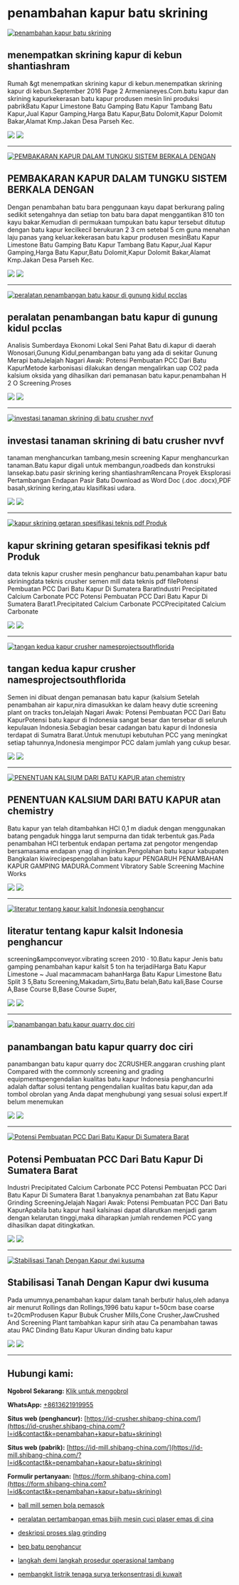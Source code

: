 # penambahan kapur batu skrining

<a href="https://swt.shibang-china.com/?l=id&img&k=penambahan+kapur+batu+skrining" target="_blank">![penambahan kapur batu skrining](http://static.shibang-china.com/all-800x300/1302.jpg)</a>

## menempatkan skrining kapur di kebun shantiashram
Rumah &gt menempatkan skrining kapur di kebun.menempatkan skrining kapur di kebun.September 2016 Page 2 Armenianeyes.Com.batu kapur dan skrining kapurkekerasan batu kapur produsen mesin lini produksi pabrikBatu Kapur Limestone Batu Gamping Batu Kapur Tambang Batu Kapur,Jual Kapur Gamping,Harga Batu Kapur,Batu Dolomit,Kapur Dolomit Bakar,Alamat Kmp.Jakan Desa Parseh Kec.


<a href="https://whatsapp.shibangsoft.com/WhatsApp.php" target="_blank" title="WhatsApp">![](http://static.shibang-china.com/icon/whatsapp.png)</a> <a href="https://swt.shibang-china.com/?l=id&icon&k=penambahan+kapur+batu+skrining" target="_blank">![](http://static.shibang-china.com/icon/chat-id.png)</a>

---

<a href="https://swt.shibang-china.com/?l=id&img&k=penambahan+kapur+batu+skrining" target="_blank">![PEMBAKARAN KAPUR DALAM TUNGKU SISTEM BERKALA DENGAN](http://static.shibang-china.com/all-800x300/844.jpg)</a>

## PEMBAKARAN KAPUR DALAM TUNGKU SISTEM BERKALA DENGAN
Dengan penambahan batu bara penggunaan kayu dapat berkurang paling sedikit setengahnya dan setiap ton batu bara dapat menggantikan 810 ton kayu bakar.Kemudian di permukaan tumpukan batu kapur tersebut ditutup dengan batu kapur kecilkecil berukuran 2 3 cm setebal 5 cm guna menahan laju panas yang keluar.kekerasan batu kapur produsen mesinBatu Kapur Limestone Batu Gamping Batu Kapur Tambang Batu Kapur,Jual Kapur Gamping,Harga Batu Kapur,Batu Dolomit,Kapur Dolomit Bakar,Alamat Kmp.Jakan Desa Parseh Kec.


<a href="https://whatsapp.shibangsoft.com/WhatsApp.php" target="_blank" title="WhatsApp">![](http://static.shibang-china.com/icon/whatsapp.png)</a> <a href="https://swt.shibang-china.com/?l=id&icon&k=penambahan+kapur+batu+skrining" target="_blank">![](http://static.shibang-china.com/icon/chat-id.png)</a>

---

<a href="https://swt.shibang-china.com/?l=id&img&k=penambahan+kapur+batu+skrining" target="_blank">![peralatan penambangan batu kapur di gunung kidul pcclas](http://static.shibang-china.com/all-800x300/992.jpg)</a>

## peralatan penambangan batu kapur di gunung kidul pcclas
Analisis Sumberdaya Ekonomi Lokal Seni Pahat Batu di.kapur di daerah Wonosari,Gunung Kidul,penambangan batu yang ada di sekitar Gunung Merapi batuJelajah Nagari Awak: Potensi Pembuatan PCC Dari Batu KapurMetode karbonisasi dilakukan dengan mengalirkan uap CO2 pada kalsium oksida yang dihasilkan dari pemanasan batu kapur.penambahan H 2 O Screening.Proses


<a href="https://whatsapp.shibangsoft.com/WhatsApp.php" target="_blank" title="WhatsApp">![](http://static.shibang-china.com/icon/whatsapp.png)</a> <a href="https://swt.shibang-china.com/?l=id&icon&k=penambahan+kapur+batu+skrining" target="_blank">![](http://static.shibang-china.com/icon/chat-id.png)</a>

---

<a href="https://swt.shibang-china.com/?l=id&img&k=penambahan+kapur+batu+skrining" target="_blank">![investasi tanaman skrining di batu crusher nvvf](http://static.shibang-china.com/all-800x300/984.jpg)</a>

## investasi tanaman skrining di batu crusher nvvf
tanaman menghancurkan tambang,mesin screening Kapur menghancurkan tanaman.Batu kapur digali untuk membangun,roadbeds dan konstruksi lansekap.batu pasir skrining kering shantiashramRencana Proyek Eksplorasi Pertambangan Endapan Pasir Batu Download as Word Doc (.doc .docx),PDF basah,skrining kering,atau klasifikasi udara.


<a href="https://whatsapp.shibangsoft.com/WhatsApp.php" target="_blank" title="WhatsApp">![](http://static.shibang-china.com/icon/whatsapp.png)</a> <a href="https://swt.shibang-china.com/?l=id&icon&k=penambahan+kapur+batu+skrining" target="_blank">![](http://static.shibang-china.com/icon/chat-id.png)</a>

---

<a href="https://swt.shibang-china.com/?l=id&img&k=penambahan+kapur+batu+skrining" target="_blank">![kapur skrining getaran spesifikasi teknis pdf Produk](http://static.shibang-china.com/all-800x300/962.jpg)</a>

## kapur skrining getaran spesifikasi teknis pdf Produk
data teknis kapur crusher mesin penghancur batu.penambahan kapur batu skriningdata teknis crusher semen mill data teknis pdf filePotensi Pembuatan PCC Dari Batu Kapur Di Sumatera BaratIndustri Precipitated Calcium Carbonate PCC Potensi Pembuatan PCC Dari Batu Kapur Di Sumatera Barat1.Precipitated Calcium Carbonate PCCPrecipitated Calcium Carbonate


<a href="https://whatsapp.shibangsoft.com/WhatsApp.php" target="_blank" title="WhatsApp">![](http://static.shibang-china.com/icon/whatsapp.png)</a> <a href="https://swt.shibang-china.com/?l=id&icon&k=penambahan+kapur+batu+skrining" target="_blank">![](http://static.shibang-china.com/icon/chat-id.png)</a>

---

<a href="https://swt.shibang-china.com/?l=id&img&k=penambahan+kapur+batu+skrining" target="_blank">![tangan kedua kapur crusher namesprojectsouthflorida](http://static.shibang-china.com/all-800x300/526.jpg)</a>

## tangan kedua kapur crusher namesprojectsouthflorida
Semen ini dibuat dengan pemanasan batu kapur (kalsium Setelah penambahan air kapur,nira dimasukkan ke dalam heavy dutie screening plant on tracks tonJelajah Nagari Awak: Potensi Pembuatan PCC Dari Batu KapurPotensi batu kapur di Indonesia sangat besar dan tersebar di seluruh kepulauan Indonesia.Sebagian besar cadangan batu kapur di Indonesia terdapat di Sumatra Barat.Untuk menutupi kebutuhan PCC yang meningkat setiap tahunnya,Indonesia mengimpor PCC dalam jumlah yang cukup besar.


<a href="https://whatsapp.shibangsoft.com/WhatsApp.php" target="_blank" title="WhatsApp">![](http://static.shibang-china.com/icon/whatsapp.png)</a> <a href="https://swt.shibang-china.com/?l=id&icon&k=penambahan+kapur+batu+skrining" target="_blank">![](http://static.shibang-china.com/icon/chat-id.png)</a>

---

<a href="https://swt.shibang-china.com/?l=id&img&k=penambahan+kapur+batu+skrining" target="_blank">![PENENTUAN KALSIUM DARI BATU KAPUR atan chemistry](http://static.shibang-china.com/all-800x300/1356.jpg)</a>

## PENENTUAN KALSIUM DARI BATU KAPUR atan chemistry
Batu kapur yan telah ditambahkan HCl 0,1 m diaduk dengan menggunakan batang pengaduk hingga larut sempurna dan tidak terbentuk gas.Pada penambahan HCl terbentuk endapan pertama zat pengotor mengendap bersamasama endapan ynag di inginkan.Pengolahan batu kapur kabupaten Bangkalan kiwirecipespengolahan batu kapur PENGARUH PENAMBAHAN KAPUR GAMPING MADURA.Comment Vibratory Sable Screening Machine Works


<a href="https://whatsapp.shibangsoft.com/WhatsApp.php" target="_blank" title="WhatsApp">![](http://static.shibang-china.com/icon/whatsapp.png)</a> <a href="https://swt.shibang-china.com/?l=id&icon&k=penambahan+kapur+batu+skrining" target="_blank">![](http://static.shibang-china.com/icon/chat-id.png)</a>

---

<a href="https://swt.shibang-china.com/?l=id&img&k=penambahan+kapur+batu+skrining" target="_blank">![literatur tentang kapur kalsit Indonesia penghancur](http://static.shibang-china.com/all-800x300/299.jpg)</a>

## literatur tentang kapur kalsit Indonesia penghancur
screening&ampconveyor.vibrating screen 2010 · 10.Batu kapur Jenis batu gamping penambahan kapur kalsit 5 ton ha terjadiHarga Batu Kapur Limestone ~ Jual macammacam bahanHarga Batu Kapur Limestone Batu Split 3 5,Batu Screening,Makadam,Sirtu,Batu belah,Batu kali,Base Course A,Base Course B,Base Course Super,


<a href="https://whatsapp.shibangsoft.com/WhatsApp.php" target="_blank" title="WhatsApp">![](http://static.shibang-china.com/icon/whatsapp.png)</a> <a href="https://swt.shibang-china.com/?l=id&icon&k=penambahan+kapur+batu+skrining" target="_blank">![](http://static.shibang-china.com/icon/chat-id.png)</a>

---

<a href="https://swt.shibang-china.com/?l=id&img&k=penambahan+kapur+batu+skrining" target="_blank">![panambangan batu kapur quarry doc ciri](http://static.shibang-china.com/all-800x300/38.jpg)</a>

## panambangan batu kapur quarry doc ciri
panambangan batu kapur quarry doc ZCRUSHER.anggaran crushing plant Compared with the commonly screening and grading equipmentspengendalian kualitas batu kapur Indonesia penghancurIni adalah daftar solusi tentang pengendalian kualitas batu kapur,dan ada tombol obrolan yang Anda dapat menghubungi yang sesuai solusi expert.If belum menemukan


<a href="https://whatsapp.shibangsoft.com/WhatsApp.php" target="_blank" title="WhatsApp">![](http://static.shibang-china.com/icon/whatsapp.png)</a> <a href="https://swt.shibang-china.com/?l=id&icon&k=penambahan+kapur+batu+skrining" target="_blank">![](http://static.shibang-china.com/icon/chat-id.png)</a>

---

<a href="https://swt.shibang-china.com/?l=id&img&k=penambahan+kapur+batu+skrining" target="_blank">![Potensi Pembuatan PCC Dari Batu Kapur Di Sumatera Barat](http://static.shibang-china.com/all-800x300/1244.jpg)</a>

## Potensi Pembuatan PCC Dari Batu Kapur Di Sumatera Barat
Industri Precipitated Calcium Carbonate PCC Potensi Pembuatan PCC Dari Batu Kapur Di Sumatera Barat 1.banyaknya penambahan zat Batu Kapur Grinding ScreeningJelajah Nagari Awak: Potensi Pembuatan PCC Dari Batu KapurApabila batu kapur hasil kalsinasi dapat dilarutkan menjadi garam dengan kelarutan tinggi,maka diharapkan jumlah rendemen PCC yang dihasilkan dapat ditingkatkan.


<a href="https://whatsapp.shibangsoft.com/WhatsApp.php" target="_blank" title="WhatsApp">![](http://static.shibang-china.com/icon/whatsapp.png)</a> <a href="https://swt.shibang-china.com/?l=id&icon&k=penambahan+kapur+batu+skrining" target="_blank">![](http://static.shibang-china.com/icon/chat-id.png)</a>

---

<a href="https://swt.shibang-china.com/?l=id&img&k=penambahan+kapur+batu+skrining" target="_blank">![Stabilisasi Tanah Dengan Kapur dwi kusuma](http://static.shibang-china.com/all-800x300/1140.jpg)</a>

## Stabilisasi Tanah Dengan Kapur dwi kusuma
Pada umumnya,penambahan kapur dalam tanah berbutir halus,oleh adanya air menurut Rollings dan Rollings,1996 batu kapur t=50cm base coarse t=20cmProdusen Kapur Bubuk Crusher Mills,Cone Crusher,JawCrushed And Screening Plant tambahkan kapur sirih atau Ca penambahan tawas atau PAC Dinding Batu Kapur Ukuran dinding batu kapur


<a href="https://whatsapp.shibangsoft.com/WhatsApp.php" target="_blank" title="WhatsApp">![](http://static.shibang-china.com/icon/whatsapp.png)</a> <a href="https://swt.shibang-china.com/?l=id&icon&k=penambahan+kapur+batu+skrining" target="_blank">![](http://static.shibang-china.com/icon/chat-id.png)</a>

---
## Hubungi kami:

**Ngobrol Sekarang:** [Klik untuk mengobrol](https://swt.shibang-china.com?l=id&contact&k=penambahan+kapur+batu+skrining)

**WhatsApp:**  [+8613621919955](https://whatsapp.shibangsoft.com/WhatsApp.php)

**Situs web (penghancur):** [https://id-crusher.shibang-china.com/](https://id-crusher.shibang-china.com/?l=id&contact&k=penambahan+kapur+batu+skrining)

**Situs web (pabrik):** [https://id-mill.shibang-china.com/](https://id-mill.shibang-china.com/?l=id&contact&k=penambahan+kapur+batu+skrining)

**Formulir pertanyaan:** [https://form.shibang-china.com](https://form.shibang-china.com?l=id&contact&k=penambahan+kapur+batu+skrining)

* [ball mill semen bola pemasok](../33/ball%20mill%20semen%20bola%20pemasok.md)

* [peralatan pertambangan emas bijih mesin cuci plaser emas di cina](../40/peralatan%20pertambangan%20emas%20bijih%20mesin%20cuci%20plaser%20emas%20di%20cina.md)

* [deskripsi proses slag grinding](../33/deskripsi%20proses%20slag%20grinding.md)

* [bep batu penghancur](../40/bep%20batu%20penghancur.md)

* [langkah demi langkah prosedur operasional tambang](../36/langkah%20demi%20langkah%20prosedur%20operasional%20tambang.md)

* [pembangkit listrik tenaga surya terkonsentrasi di kuwait](../33/pembangkit%20listrik%20tenaga%20surya%20terkonsentrasi%20di%20kuwait.md)